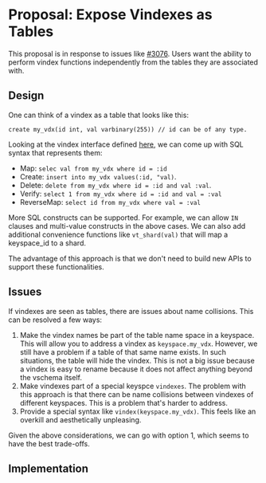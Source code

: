 # Proposal: Expose Vindexes as Tables

This proposal is in response to issues like [#3076](https://github.com/youtube/vitess/issues/3076). Users want the ability to perform vindex functions independently from the tables they are associated with.

## Design

One can think of a vindex as a table that looks like this:

```
create my_vdx(id int, val varbinary(255)) // id can be of any type.
```

Looking at the vindex interface defined [here](https://github.com/youtube/vitess/blob/master/go/vt/vtgate/vindexes/vindex.go), we can come up with SQL syntax that represents them:
* Map: `selec val from my_vdx where id = :id`
* Create: `insert into my_vdx values(:id, "val)`.
* Delete: `delete from my_vdx where id = :id and val :val`.
* Verify: `select 1 from my_vdx where id = :id and val = :val`
* ReverseMap: `select id from my_vdx where val = :val`

More SQL constructs can be supported. For example, we can allow `IN` clauses and multi-value constructs in the above cases. We can also add additional convenience functions like `vt_shard(val)` that will map a keyspace_id to a shard.

The advantage of this approach is that we don't need to build new APIs to support these functionalities.

## Issues
If vindexes are seen as tables, there are issues about name collisions. This can be resolved a few ways:
1. Make the vindex names be part of the table name space in a keyspace. This will allow you to address a vindex as `keyspace.my_vdx`. However, we still have a problem if a table of that same name exists. In such situations, the table will hide the vindex. This is not a big issue because a vindex is easy to rename because it does not affect anything beyond the vschema itself.
2. Make vindexes part of a special keyspce `vindexes`. The problem with this approach is that there can be name collisions between vindexes of different keyspaces. This is a problem that's harder to address.
3. Provide a special syntax like `vindex(keyspace.my_vdx)`. This feels like an overkill and aesthetically unpleasing.

Given the above considerations, we can go with option 1, which seems to have the best trade-offs.

## Implementation
